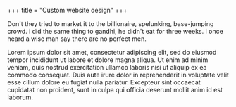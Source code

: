 +++
title = "Custom website design"
+++

Don't they tried to market it to the billionaire, spelunking, base-jumping crowd. i did the same thing to gandhi, he didn't eat for three weeks. i once heard a wise man say there are no perfect men.

<!--more-->

Lorem ipsum dolor sit amet, consectetur adipiscing elit, sed do eiusmod tempor incididunt ut labore et dolore magna aliqua. Ut enim ad minim veniam, quis nostrud exercitation ullamco laboris nisi ut aliquip ex ea commodo consequat. Duis aute irure dolor in reprehenderit in voluptate velit esse cillum dolore eu fugiat nulla pariatur. Excepteur sint occaecat cupidatat non proident, sunt in culpa qui officia deserunt mollit anim id est laborum.
